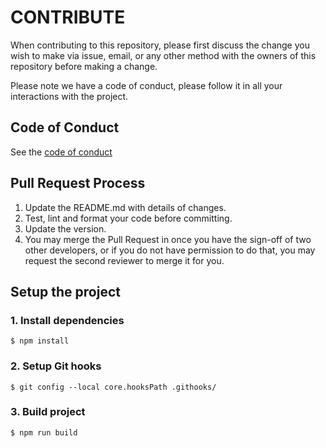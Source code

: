 # CONTRIBUTE

When contributing to this repository, please first discuss the change you wish to make via issue,
email, or any other method with the owners of this repository before making a change.

Please note we have a code of conduct, please follow it in all your interactions with the project.

## Code of Conduct

See the [code of conduct](./CODE_OF_CONDUCT.md)

## Pull Request Process

1. Update the README.md with details of changes.
2. Test, lint and format your code before committing.
3. Update the version.
4. You may merge the Pull Request in once you have the sign-off of two other developers, or if you
   do not have permission to do that, you may request the second reviewer to merge it for you.

## Setup the project

### 1. Install dependencies

```
$ npm install
```

### 2. Setup Git hooks

```
$ git config --local core.hooksPath .githooks/
```

### 3. Build project

```
$ npm run build
```

